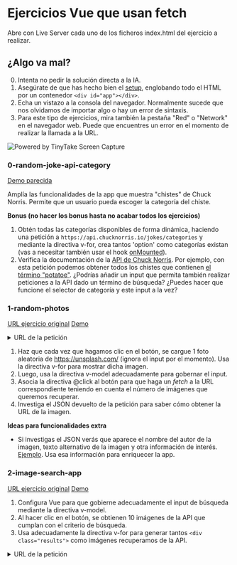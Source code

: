 # Ejercicios Vue que usan fetch

Abre con Live Server cada uno de los ficheros index.html del ejercicio a realizar.

## ¿Algo va mal?

0. Intenta no pedir la solución directa a la IA.
1. Asegúrate de que has hecho bien el [setup](https://vuejs.org/guide/quick-start.html#using-the-global-build), englobando todo el HTML por un contenedor `<div id="app"></div>`.
2. Echa un vistazo a la consola del navegador. Normalmente sucede que nos olvidamos de importar algo o hay un error de sintaxis.
3. Para este tipo de ejercicios, mira también la pestaña "Red" o "Network" en el navegador web. Puede que encuentres un error en el momento de realizar la llamada a la URL.

<img src="https://oscarm.tinytake.com/media/17910d3?filename=1753086794204_TinyTake21-07-2025-10-33-00_638886835924646084.png&sub_type=thumbnail_preview&type=attachment&width=615&height=486" title="Powered by TinyTake Screen Capture"/>

### 0-random-joke-api-category

[Demo parecida](https://omiras.github.io/random-joke-api-project/)

Amplía las funcionalidades de la app que muestra "chistes" de Chuck Norris.
Permite que un usuario pueda escoger la categoría del chiste.

**Bonus (no hacer los bonus hasta no acabar todos los ejercicios)**

1. Obtén todas las categorías disponibles de forma dinámica, haciendo una petición a `https://api.chucknorris.io/jokes/categories` y mediante la directiva v-for, crea tantos 'option' como categorías existan (vas a necesitar también usar el hook [onMounted](https://vuejs.org/api/composition-api-lifecycle#onmounted)).
2. Verifica la documentación de la [API de Chuck Norris](https://api.chucknorris.io/). Por ejemplo, con esta petición podemos obtener todos los chistes que contienen [el término "potatoe"](https://api.chucknorris.io/jokes/search?query=potatoe). ¿Podrías añadir un input que permita también realizar peticiones a la API dado un término de búsqueda? ¿Puedes hacer que funcione el selector de categoría y este input a la vez?

### 1-random-photos

[URL ejercicio original](https://www.100jsprojects.com/project/photo-gallery)
[Demo](https://demo.100jsprojects.com/photo-gallery)

<details>
  <summary>URL de la petición</summary>
  <p>La URL que tenéis que usar es `https://api.unsplash.com/photos?per_page=1&client_id=aMKCCPd9KAQml9r1-a8DuvO6La76rT2Gg54XhDmtiz4`. En el parámetro _per_page_ se indica cuántas fotografías quieres recuperar. Esta API necesita de registro para obtener un *client_id*. Se pide usar la API con moderación ya que está registrada a mi nombre.</p>
</details>

1. Haz que cada vez que hagamos clic en el botón, se cargue 1 foto aleatoria de https://unsplash.com/ (ignora el input por el momento). Usa la directiva v-for para mostrar dicha imagen.
2. Luego, usa la directiva v-model adecuadamente para gobernar el input.
3. Asocia la directiva @click al botón para que haga un _fetch_ a la URL correspondiente teniendo en cuenta el número de imágenes que queremos recuperar.
3. Investiga el JSON devuelto de la petición para saber cómo obtener la URL de la imagen.

**Ideas para funcionalidades extra**

- Si investigas el JSON verás que aparece el nombre del autor de la imagen, texto alternativo de la imagen y otra información de interés. [Ejemplo](https://api.unsplash.com/photos?per_page=1&client_id=aMKCCPd9KAQml9r1-a8DuvO6La76rT2Gg54XhDmtiz4). Usa esa información para enriquecer la app.

### 2-image-search-app

[URL ejercicio original](https://www.100jsprojects.com/project/photo-gallery)
[Demo](https://demo.100jsprojects.com/photo-gallery)

1. Configura Vue para que gobierne adecuadamente el input de búsqueda mediante la directiva v-model.
2. Al hacer clic en el botón, se obtienen 10 imágenes de la API que cumplan con el criterio de búsqueda.
3. Usa adecuadamente la directiva v-for para generar tantos `<div class="results">` como imágenes recuperamos de la API.

<details>
  <summary>URL de la petición</summary>
  <p>La URL que tenéis que usar es `https://api.unsplash.com/search/photos?page=1&query=dog&client_id=aMKCCPd9KAQml9r1-a8DuvO6La76rT2Gg54XhDmtiz4`.
  En el parámetro _query_ se indica el término de búsqueda. En el ejemplo anterior, queremos obtener imágenes de la API que contengan la palabra "dog". Esta API necesita de registro para obtener un *client_id*. Se pide usar la API con moderación ya que está registrada a mi nombre.</p>
</details>




